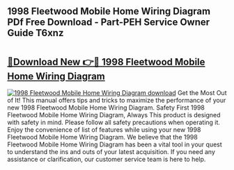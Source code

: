 ## 1998 Fleetwood Mobile Home Wiring Diagram PDf Free Download - Part-PEH Service Owner Guide T6xnz

# <h2><a href="http://dfl6x3u.blite.top/?on=1998+Fleetwood+Mobile+Home+Wiring+Diagram">🔗Download New 👉🔴 1998 Fleetwood Mobile Home Wiring Diagram</a></h2>

[![1998 Fleetwood Mobile Home Wiring Diagram download](https://i.imgur.com/lujVjoI.png)](http://dfl6x3u.blite.top/?on=1998+Fleetwood+Mobile+Home+Wiring+Diagram)
Get the Most Out of It! This manual offers tips and tricks to maximize the performance of your new 1998 Fleetwood Mobile Home Wiring Diagram. Safety First 1998 Fleetwood Mobile Home Wiring Diagram, Always This product is designed with safety in mind. Please follow all safety precautions when operating it. Enjoy the convenience of list of features while using your new 1998 Fleetwood Mobile Home Wiring Diagram. We believe that the 1998 Fleetwood Mobile Home Wiring Diagram has been a vital tool in your quest to understand the ins and outs of your latest acquisition. If you need any assistance or clarification, our customer service team is here to help.
